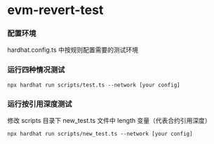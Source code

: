 # evm-revert-test

### 配置环境
hardhat.config.ts 中按规则配置需要的测试环境

### 运行四种情况测试
```
npx hardhat run scripts/test.ts --network [your config]
```

### 运行按引用深度测试
修改 scripts 目录下 new_test.ts 文件中 length 变量（代表合约引用深度）
```
npx hardhat run scripts/new_test.ts --network [your config]
```
